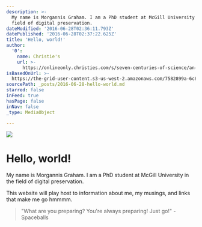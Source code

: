 ```yaml
---
description: >-
  My name is Morgannis Graham. I am a PhD student at McGill University in the
  field of digital preservation.
dateModified: '2016-06-28T02:36:11.793Z'
datePublished: '2016-06-28T02:37:22.625Z'
title: 'Hello, world!'
author:
  '0':
    name: Christie's
    url: >-
      https://onlineonly.christies.com/s/seven-centuries-of-science/an-apple-1-personal-computer-apple-inc-18/20976
isBasedOnUrl: >-
  https://the-grid-user-content.s3-us-west-2.amazonaws.com/7582899a-6c80-460e-a887-42df63c7d999.png
sourcePath: _posts/2016-06-28-hello-world.md
starred: false
inFeed: true
hasPage: false
inNav: false
_type: MediaObject

---
```

![](https://the-grid-user-content.s3-us-west-2.amazonaws.com/9e668f1c-16c8-4645-add2-afb7d819d230.jpg)

# Hello, world!

My name is Morgannis Graham. I am a PhD student at McGill University in the field of digital preservation.

This website will play host to information about me, my musings, and links that make me go hmmmm.

> "What are you preparing? You're always preparing! Just go!" -Spaceballs